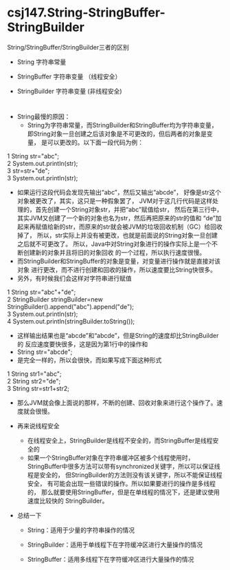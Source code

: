 # csj147.String-StringBuffer-StringBuilder
String/StringBuffer/StringBuilder三者的区别


* String 字符串常量
* StringBuffer 字符串变量 （线程安全）

* StringBuilder 字符串变量 (非线程安全)


#

* String最慢的原因：  
    * String为字符串常量，而StringBuilder和StringBuffer均为字符串变量，
       即String对象一旦创建之后该对象是不可更改的，但后两者的对象是变量，
       是可以更改的。以下面一段代码为例：


1 String str="abc";  
2 System.out.println(str);  
3 str=str+"de";  
3 System.out.println(str);  

* 如果运行这段代码会发现先输出“abc”，然后又输出“abcde”，
  好像是str这个对象被更改了，其实，这只是一种假象罢了，
  JVM对于这几行代码是这样处理的，首先创建一个String对象str，并把“abc”赋值给str，
  然后在第三行中，其实JVM又创建了一个新的对象也名为str，然后再把原来的str的值和
  “de”加起来再赋值给新的str，而原来的str就会被JVM的垃圾回收机制（GC）给回收掉了，
  所以，str实际上并没有被更改，也就是前面说的String对象一旦创建之后就不可更改了。
  所以，Java中对String对象进行的操作实际上是一个不断创建新的对象并且将旧的对象回收
  的一个过程，所以执行速度很慢。
* 而StringBuilder和StringBuffer的对象是变量，对变量进行操作就是直接对该对象
  进行更改，而不进行创建和回收的操作，所以速度要比String快很多。
* 另外，有时候我们会这样对字符串进行赋值

1 String str="abc"+"de";  
2 StringBuilder stringBuilder=new StringBuilder().append("abc").append("de");  
3 System.out.println(str);  
4 System.out.println(stringBuilder.toString());  

* 这样输出结果也是“abcde”和“abcde”，但是String的速度却比StringBuilder的
  反应速度要快很多，这是因为第1行中的操作和
* String str="abcde";
* 是完全一样的，所以会很快，而如果写成下面这种形式

1 String str1="abc";  
2 String str2="de";  
3 String str=str1+str2;  

* 那么JVM就会像上面说的那样，不断的创建、回收对象来进行这个操作了。速度就会很慢。

* 再来说线程安全
    * 在线程安全上，StringBuilder是线程不安全的，而StringBuffer是线程安全的
    * 如果一个StringBuffer对象在字符串缓冲区被多个线程使用时，
      StringBuffer中很多方法可以带有synchronized关键字，所以可以保证线程是安全的，
      但StringBuilder的方法则没有该关键字，所以不能保证线程安全，
      有可能会出现一些错误的操作。所以如果要进行的操作是多线程的，
      那么就要使用StringBuffer，但是在单线程的情况下，还是建议使用速度比较快的
      StringBuilder。
      
* 总结一下
    * String：适用于少量的字符串操作的情况

    * StringBuilder：适用于单线程下在字符缓冲区进行大量操作的情况

    * StringBuffer：适用多线程下在字符缓冲区进行大量操作的情况